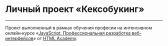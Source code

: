 # Личный проект «Кексобукинг»


---
Проект выполненный в рамках обучения професии на интенсивном онлайн‑курсе «[JavaScript. Профессиональная разработка веб-интерфейсов](https://htmlacademy.ru/intensive/javascript)» от [HTML Academy](https://htmlacademy.ru).
